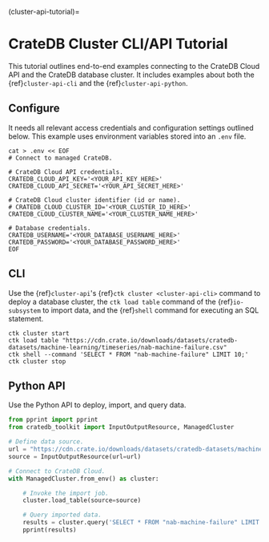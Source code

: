 (cluster-api-tutorial)=
# CrateDB Cluster CLI/API Tutorial

This tutorial outlines end-to-end examples connecting to the CrateDB Cloud
API and the CrateDB database cluster. It includes examples about both the
{ref}`cluster-api-cli` and the {ref}`cluster-api-python`.

## Configure

It needs all relevant access credentials and configuration settings outlined
below. This example uses environment variables stored into an `.env` file.

```shell
cat > .env << EOF
# Connect to managed CrateDB.

# CrateDB Cloud API credentials.
CRATEDB_CLOUD_API_KEY='<YOUR_API_KEY_HERE>'
CRATEDB_CLOUD_API_SECRET='<YOUR_API_SECRET_HERE>'

# CrateDB Cloud cluster identifier (id or name).
# CRATEDB_CLOUD_CLUSTER_ID='<YOUR_CLUSTER_ID_HERE>'
CRATEDB_CLOUD_CLUSTER_NAME='<YOUR_CLUSTER_NAME_HERE>'

# Database credentials.
CRATEDB_USERNAME='<YOUR_DATABASE_USERNAME_HERE>'
CRATEDB_PASSWORD='<YOUR_DATABASE_PASSWORD_HERE>'
EOF
```

## CLI

Use the {ref}`cluster-api`'s {ref}`ctk cluster <cluster-api-cli>` command to deploy a database cluster,
the `ctk load table` command of the {ref}`io-subsystem` to import data,
and the {ref}`shell` command for executing an SQL statement.
```shell
ctk cluster start
ctk load table "https://cdn.crate.io/downloads/datasets/cratedb-datasets/machine-learning/timeseries/nab-machine-failure.csv"
ctk shell --command 'SELECT * FROM "nab-machine-failure" LIMIT 10;'
ctk cluster stop
```

## Python API

Use the Python API to deploy, import, and query data.
```python
from pprint import pprint
from cratedb_toolkit import InputOutputResource, ManagedCluster

# Define data source.
url = "https://cdn.crate.io/downloads/datasets/cratedb-datasets/machine-learning/timeseries/nab-machine-failure.csv"
source = InputOutputResource(url=url)

# Connect to CrateDB Cloud.
with ManagedCluster.from_env() as cluster:

    # Invoke the import job.
    cluster.load_table(source=source)

    # Query imported data.
    results = cluster.query('SELECT * FROM "nab-machine-failure" LIMIT 10;')
    pprint(results)
```
